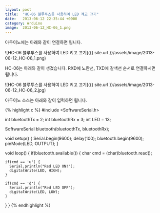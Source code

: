```yaml
---
layout: post
title:  "HC-06 블루투스를 사용하여 LED 켜고 끄기"
date:   2013-06-12 22:35:44 +0900
category: Arduino
image:  2013-06-12_HC-06_1.png
---
```

아두이노에는 아래와 같이 연결하면 됩니다.

![HC-06 블루투스를 사용하여 LED 켜고 끄기]({{ site.url }}/assets/image/2013-06-12_HC-06_1.png)

HC-06는 아래와 같이 생겼습니다. RXD에 노란선, TXD에 갈색선 순서로 연결하시면 됩니다.

![HC-06 블루투스를 사용하여 LED 켜고 끄기]({{ site.url }}/assets/image/2013-06-12_HC-06_2.jpg)

아두이노 소스는 아래와 같이 입력하면 됩니다.

{% highlight c %}
#include <SoftwareSerial.h>

int bluetoothTx = 2;
int bluetoothRx = 3;
int LED = 13;

SoftwareSerial bluetooth(bluetoothTx, bluetoothRx);

void setup() {
  Serial.begin(9600);
  delay(100);
  bluetooth.begin(9600);
  pinMode(LED, OUTPUT);
}

void loop() {
  if(bluetooth.available()) {
    char cmd = (char)bluetooth.read();

    if(cmd == 'u') {
      Serial.println("Red LED ON!");
      digitalWrite(LED, HIGH);
    }

    if(cmd == 'd') {
      Serial.println("Red LED OFF");
      digitalWrite(LED, LOW);
    }
  }
}
{% endhighlight %}
